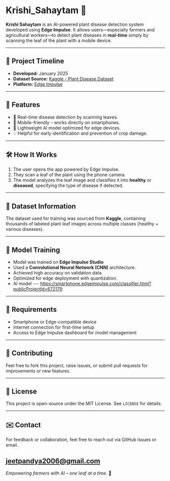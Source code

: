 # Krishi_Sahaytam 🌿

**Krishi Sahaytam** is an AI-powered plant disease detection system developed using **Edge Impulse**. It allows users—especially farmers and agricultural workers—to detect plant diseases in **real-time** simply by scanning the leaf of the plant with a mobile device.

---

## 📅 Project Timeline
- **Developed:** January 2025
- **Dataset Source:** [Kaggle - Plant Disease Dataset](https://www.kaggle.com/)
- **Platform:** [Edge Impulse](https://www.edgeimpulse.com/)

---

## 🚀 Features
- 🌱 Real-time disease detection by scanning leaves.
- 📲 Mobile-friendly – works directly on smartphones.
- 🧠 Lightweight AI model optimized for edge devices.
- 💡 Helpful for early identification and prevention of crop damage.

---

## 🛠️ How It Works
1. The user opens the app powered by Edge Impulse.
2. They scan a leaf of the plant using the phone camera.
3. The model analyzes the leaf image and classifies it into **healthy** or **diseased**, specifying the type of disease if detected.

---

## 📂 Dataset Information
The dataset used for training was sourced from **Kaggle**, containing thousands of labeled plant leaf images across multiple classes (healthy + various diseases).

---

## 🧠 Model Training
- Model was trained on **Edge Impulse Studio**
- Used a **Convolutional Neural Network (CNN)** architecture.
- Achieved high accuracy on validation data.
- Optimized for edge deployment with quantization.
- AI model --- https://smartphone.edgeimpulse.com/classifier.html?publicProjectId=672179

---

## 🔧 Requirements
- Smartphone or Edge-compatible device
- Internet connection for first-time setup
- Access to Edge Impulse dashboard for model management
---

## 🤝 Contributing
Feel free to fork this project, raise issues, or submit pull requests for improvements or new features.

---

## 📃 License
This project is open-source under the MIT License. See `LICENSE` for details.

---

## ✉️ Contact
For feedback or collaboration, feel free to reach out via GitHub Issues or email.

jeetpandya2006@gmail.com
---

*Empowering farmers with AI – one leaf at a time.* 🌾
